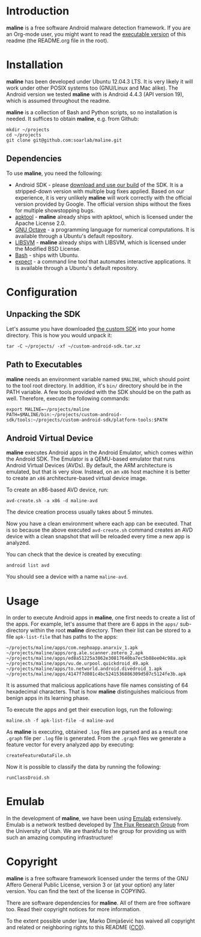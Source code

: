 # Introduction

**maline** is a free software Android malware detection framework. If you are an
Org-mode user, you might want to read the [executable version](http://orgmode.org/worg/org-contrib/babel/intro.html) of this readme
(the README.org file in the root).

# Installation

**maline** has been developed under Ubuntu 12.04.3 LTS. It is very likely it
will work under other POSIX systems too (GNU/Linux and Mac alike). The Android
version we tested **maline** with is Android 4.4.3 (API version 19), which is
assumed throughout the readme.

**maline** is a collection of Bash and Python scripts, so no installation is
needed. It suffices to obtain **maline**, e.g. from Github:

    mkdir ~/projects
    cd ~/projects
    git clone git@github.com:soarlab/maline.git

## Dependencies

To use **maline**, you need the following:
-   Android SDK - please [download and use our build](http://www.cs.utah.edu/formal_verification/downloads/custom-android-sdk.tar.xz) of the SDK. It is a
    stripped-down version with multiple bug fixes applied. Based on our
    experience, it is very unlikely **maline** will work correctly with the
    official version provided by Google. The official version ships without the
    fixes for multiple showstopping bugs.
-   [apktool](https://code.google.com/p/android-apktool/) - **maline** already ships with apktool, which is licensed under the
    Apache License 2.0.
-   [GNU Octave](https://www.gnu.org/software/octave/) - a programming language for numerical computations. It is
    available through a Ubuntu's default repository.
-   [LIBSVM](http://www.csie.ntu.edu.tw/~cjlin/libsvm/) - **maline** already ships with LIBSVM, which is licensed under the
    Modified BSD License.
-   [Bash](http://www.gnu.org/software/bash/) - ships with Ubuntu.
-   [expect](http://sourceforge.net/projects/expect/) - a command line tool that automates interactive applications. It is
    available through a Ubuntu's default repository.

# Configuration

## Unpacking the SDK

Let's assume you have downloaded [the custom SDK](http://www.cs.utah.edu/formal_verification/downloads/custom-android-sdk.tar.xz) into your home directory. This
is how you would unpack it:

    tar -C ~/projects/ -xf ~/custom-android-sdk.tar.xz

## Path to Executables

**maline** needs an environment variable named `$MALINE`, which should point to
the tool root directory. In addition, it's `bin/` directory should be in the
PATH variable. A few tools provided with the SDK should be on the path as
well. Therefore, execute the following commands:

    export MALINE=~/projects/maline
    PATH=$MALINE/bin:~/projects/custom-android-sdk/tools:~/projects/custom-android-sdk/platform-tools:$PATH

## Android Virtual Device

**maline** executes Android apps in the Android Emulator, which comes within the
Android SDK. The Emulator is a QEMU-based emulator that runs Android Virtual
Devices (AVDs). By default, the ARM architecture is emulated, but that is very
slow. Instead, on an `x86` host machine it is better to create an `x86`
architecture-based virtual device image.

To create an x86-based AVD device, run:

    avd-create.sh -a x86 -d maline-avd

The device creation process usually takes about 5 minutes.

Now you have a clean environment where each app can be executed. That is so
because the above executed `avd-create.sh` command creates an AVD device with
a clean snapshot that will be reloaded every time a new app is analyzed.

You can check that the device is created by executing:

    android list avd

You should see a device with a name `maline-avd`.

# Usage

In order to execute Android apps in **maline**, one first needs to create a list
of the apps. For example, let's assume that there are 6 apps in the `apps/`
sub-directory within the root **maline** directory. Then their list can be
stored to a file `apk-list-file` that has paths to the apps:

    ~/projects/maline/apps/com.nephoapp.anarxiv_1.apk
    ~/projects/maline/apps/org.ale.scanner.zotero_2.apk
    ~/projects/maline/apps/ed8a51225a3862e30817640ba7ec5b88ee04c98a.apk
    ~/projects/maline/apps/vu.de.urpool.quickdroid_49.apk
    ~/projects/maline/apps/to.networld.android.divedroid_1.apk
    ~/projects/maline/apps/4147f7d801c4bc5241536886309d507c5124fe3b.apk

It is assumed that malicious applications have file names consisting of 64
hexadecimal characters. That is how **maline** distinguishes malicious from
benign apps in its learning phase.

To execute the apps and get their execution logs, run the following:

    maline.sh -f apk-list-file -d maline-avd

As **maline** is executing, obtained `.log` files are parsed and as a result one
`.graph` file per `.log` file is generated. From the `.graph` files we
generate a feature vector for every analyzed app by executing:

    createFeatureDataFile.sh

Now it is possible to classify the data by running the following:

    runClassDroid.sh

# Emulab

In the development of **maline**, we have been using [Emulab](http://www.emulab.net) extensively. Emulab
is a network testbed developed by [The Flux Research Group](http://www.flux.utah.edu/) from the University
of Utah. We are thankful to the group for providing us with such an amazing
computing infrastructure!

# Copyright

**maline** is a free software framework licensed under the terms of the GNU
Affero General Public License, version 3 or (at your option) any later
version. You can find the text of the license in COPYING.

There are software dependencies for **maline**. All of them are free software
too. Read their copyright notices for more information.

To the extent possible under law, Marko Dimjašević has waived all copyright
and related or neighboring rights to this README ([CC0](https://creativecommons.org/publicdomain/zero/1.0/)).
